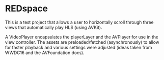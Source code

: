 # REDspace

This is a test project that allows a user to horizontally scroll through three views that automatically play 
HLS (using AVKit). 

A VideoPlayer encapsulates the playerLayer and the AVPlayer for use in the view controller. The assets are preloaded/fetched 
(asynchronously) to allow for faster playback and various settings were adjusted (ideas taken from WWDC16 and the AVFoundation
docs). 


